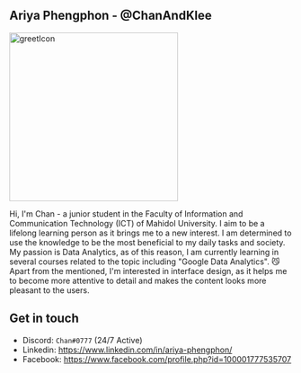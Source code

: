 ## Ariya Phengphon - @ChanAndKlee

<img width=300 alt="greetIcon" src="https://upload-os-bbs.hoyolab.com/upload/2021/06/06/86962433/56ee4bb69295d31592cfaae4a8bc3937_5361778018689472200.png" />

Hi, I'm Chan - a junior student in the Faculty of Information and Communication Technology (ICT) of Mahidol University. I aim to be a lifelong learning person as it brings me to a new interest. I am determined to use the knowledge to be the most beneficial to my daily tasks and society. My passion is Data Analytics, as of this reason, I am currently learning in several courses related to the topic including "Google Data Analytics". 😼 Apart from the mentioned, I'm interested in interface design, as it helps me to become more attentive to detail and makes the content looks more pleasant to the users.

## Get in touch
- Discord: ```Chan#0777``` (24/7 Active)
- Linkedin: https://www.linkedin.com/in/ariya-phengphon/
- Facebook: https://www.facebook.com/profile.php?id=100001777535707
